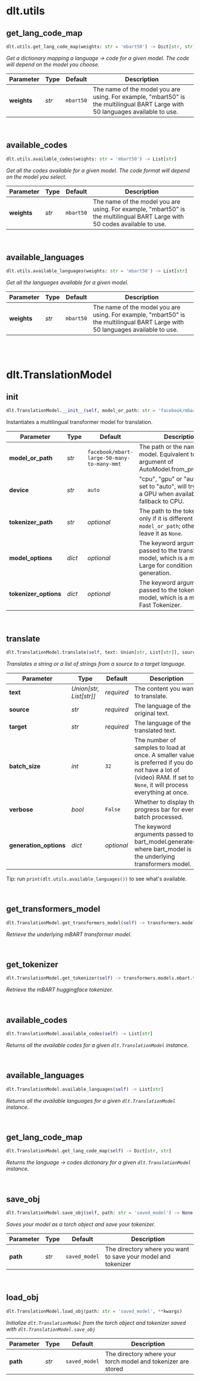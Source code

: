 
# dlt.utils


## get_lang_code_map

```python
dlt.utils.get_lang_code_map(weights: str = 'mbart50') -> Dict[str, str]
```

*Get a dictionary mapping a language -> code for a given model. The code will depend on the model you choose.*

| Parameter | Type | Default | Description |
|-|-|-|-|
| **weights** | *str* | `mbart50` | The name of the model you are using. For example, "mbart50" is the multilingual BART Large with 50 languages available to use.

<br>


## available_codes

```python
dlt.utils.available_codes(weights: str = 'mbart50') -> List[str]
```

*Get all the codes available for a given model. The code format will depend on the model you select.*

| Parameter | Type | Default | Description |
|-|-|-|-|
| **weights** | *str* | `mbart50` | The name of the model you are using. For example, "mbart50" is the multilingual BART Large with 50 codes available to use.

<br>


## available_languages

```python
dlt.utils.available_languages(weights: str = 'mbart50') -> List[str]
```

*Get all the languages available for a given model.*

| Parameter | Type | Default | Description |
|-|-|-|-|
| **weights** | *str* | `mbart50` | The name of the model you are using. For example, "mbart50" is the multilingual BART Large with 50 languages available to use.

<br>



<br>


# dlt.TranslationModel


## __init__

```python
dlt.TranslationModel.__init__(self, model_or_path: str = 'facebook/mbart-large-50-many-to-many-mmt', tokenizer_path: str = None, device: str = 'auto', model_options: dict = None, tokenizer_options: dict = None)
```

Instantiates a multilingual transformer model for translation.

| Parameter | Type | Default | Description |
|-|-|-|-|
| **model_or_path** | *str* | `facebook/mbart-large-50-many-to-many-mmt` | The path or the name of the model. Equivalent to the first argument of AutoModel.from_pretrained().
| **device** | *str* | `auto` | "cpu", "gpu" or "auto". If it's set to "auto", will try to select a GPU when available or else fallback to CPU.
| **tokenizer_path** | *str* | *optional* | The path to the tokenizer, only if it is different from `model_or_path`; otherwise, leave it as `None`.
| **model_options** | *dict* | *optional* | The keyword arguments passed to the transformer model, which is a mBART-Large for condition generation.
| **tokenizer_options** | *dict* | *optional* | The keyword arguments passed to the tokenizer model, which is a mBART-50 Fast Tokenizer.

<br>


## translate

```python
dlt.TranslationModel.translate(self, text: Union[str, List[str]], source: str, target: str, batch_size: int = 32, verbose: bool = False, generation_options: dict = None) -> Union[str, List[str]]
```

*Translates a string or a list of strings from a source to a target language.*

| Parameter | Type | Default | Description |
|-|-|-|-|
| **text** | *Union[str, List[str]]* | *required* | The content you want to translate.
| **source** | *str* | *required* | The language of the original text.
| **target** | *str* | *required* | The language of the translated text.
| **batch_size** | *int* | `32` | The number of samples to load at once. A smaller value is preferred if you do not have a lot of (video) RAM. If set to `None`, it will process everything at once.
| **verbose** | *bool* | `False` | Whether to display the progress bar for every batch processed.
| **generation_options** | *dict* | *optional* | The keyword arguments passed to bart_model.generate(), where bart_model is the underlying transformers model.

Tip: run `print(dlt.utils.available_languages())` to see what's available.

<br>


## get_transformers_model

```python
dlt.TranslationModel.get_transformers_model(self) -> transformers.models.mbart.modeling_mbart.MBartForConditionalGeneration
```

*Retrieve the underlying mBART transformer model.*

<br>


## get_tokenizer

```python
dlt.TranslationModel.get_tokenizer(self) -> transformers.models.mbart.tokenization_mbart50_fast.MBart50TokenizerFast
```

*Retrieve the mBART huggingface tokenizer.*

<br>


## available_codes

```python
dlt.TranslationModel.available_codes(self) -> List[str]
```

*Returns all the available codes for a given `dlt.TranslationModel`
instance.*

<br>


## available_languages

```python
dlt.TranslationModel.available_languages(self) -> List[str]
```

*Returns all the available languages for a given `dlt.TranslationModel`
instance.*

<br>


## get_lang_code_map

```python
dlt.TranslationModel.get_lang_code_map(self) -> Dict[str, str]
```

*Returns the language -> codes dictionary for a given `dlt.TranslationModel`
instance.*

<br>


## save_obj

```python
dlt.TranslationModel.save_obj(self, path: str = 'saved_model') -> None
```

*Saves your model as a torch object and save your tokenizer.*

| Parameter | Type | Default | Description |
|-|-|-|-|
| **path** | *str* | `saved_model` | The directory where you want to save your model and tokenizer

<br>


## load_obj

```python
dlt.TranslationModel.load_obj(path: str = 'saved_model', **kwargs)
```

*Initialize `dlt.TranslationModel` from the torch object and tokenizer
saved with `dlt.TranslationModel.save_obj`*

| Parameter | Type | Default | Description |
|-|-|-|-|
| **path** | *str* | `saved_model` | The directory where your torch model and tokenizer are stored

<br>



<br>

